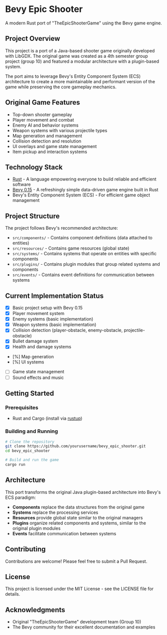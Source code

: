 # Bevy Epic Shooter

A modern Rust port of "TheEpicShooterGame" using the Bevy game engine.

## Project Overview

This project is a port of a Java-based shooter game originally developed with LibGDX. The original game was created as a 4th semester group project (group 10) and featured a modular architecture with a plugin-based system.

The port aims to leverage Bevy's Entity Component System (ECS) architecture to create a more maintainable and performant version of the game while preserving the core gameplay mechanics.

## Original Game Features

- Top-down shooter gameplay
- Player movement and combat
- Enemy AI and behavior systems
- Weapon systems with various projectile types
- Map generation and management
- Collision detection and resolution
- UI overlays and game state management
- Item pickup and interaction systems

## Technology Stack

- [Rust](https://www.rust-lang.org/) - A language empowering everyone to build reliable and efficient software
- [Bevy 0.15](https://bevyengine.org/) - A refreshingly simple data-driven game engine built in Rust
- Bevy's Entity Component System (ECS) - For efficient game object management

## Project Structure

The project follows Bevy's recommended architecture:

- `src/components/` - Contains component definitions (data attached to entities)
- `src/resources/` - Contains game resources (global state)
- `src/systems/` - Contains systems that operate on entities with specific components
- `src/plugins/` - Contains plugin modules that group related systems and components
- `src/events/` - Contains event definitions for communication between systems

## Current Implementation Status

- [x] Basic project setup with Bevy 0.15
- [x] Player movement system
- [x] Enemy systems (basic implementation)
- [x] Weapon systems (basic implementation)
- [x] Collision detection (player-obstacle, enemy-obstacle, projectile-obstacle)
- [x] Bullet damage system
- [x] Health and damage systems
- [%] Map generation
- [%] UI systems
- [ ] Game state management
- [ ] Sound effects and music

## Getting Started

### Prerequisites

- Rust and Cargo (install via [rustup](https://rustup.rs/))

### Building and Running

```bash
# Clone the repository
git clone https://github.com/yourusername/bevy_epic_shooter.git
cd bevy_epic_shooter

# Build and run the game
cargo run
```

## Architecture

This port transforms the original Java plugin-based architecture into Bevy's ECS paradigm:

- **Components** replace the data structures from the original game
- **Systems** replace the processing services
- **Resources** provide global state similar to the original managers
- **Plugins** organize related components and systems, similar to the original plugin modules
- **Events** facilitate communication between systems

## Contributing

Contributions are welcome! Please feel free to submit a Pull Request.

## License

This project is licensed under the MIT License - see the LICENSE file for details.

## Acknowledgments

- Original "TheEpicShooterGame" development team (Group 10)
- The Bevy community for their excellent documentation and examples 